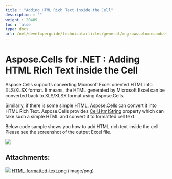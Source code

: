 ```yaml
---
title : "Adding HTML Rich Text inside the Cell" 
description : "" 
weight : 20489 
toc : false
type: docs
url: /net/developerguide/technicalarticles/general/mngrowscolumnsandcells/adding+html+rich+text+inside+the+cell/
---
```


# Aspose.Cells for .NET : Adding HTML Rich Text inside the Cell


Aspose.Cells supports converting Microsoft Excel oriented HTML into XLS/XLSX format. It means, the HTML generated by Microsoft Excel can be converted back to XLS/XLSX format using Aspose.Cells.

Similarly, if there is some simple HTML, Aspose.Cells can convert it into HTML Rich Text. Aspose.Cells provides [Cell.HtmlString](https://apireference.aspose.com/net/cells/aspose.cells/cell/properties/htmlstring) property which can take such a simple HTML and convert it to formatted cell text.

Below code sample shows you how to add HTML rich text inside the cell. Please see the screenshot of the output Excel file.

![](https://docs2.aspose.com/cells/net/attachments/thumbnails/5017640/5112268)

## Attachments:

![](https://docs2.aspose.com/cells/net/images/icons/bullet_blue.gif) [HTML-formatted-text.png](https://docs2.aspose.com/cells/net/attachments/5017640/5112268.png) (image/png)  


